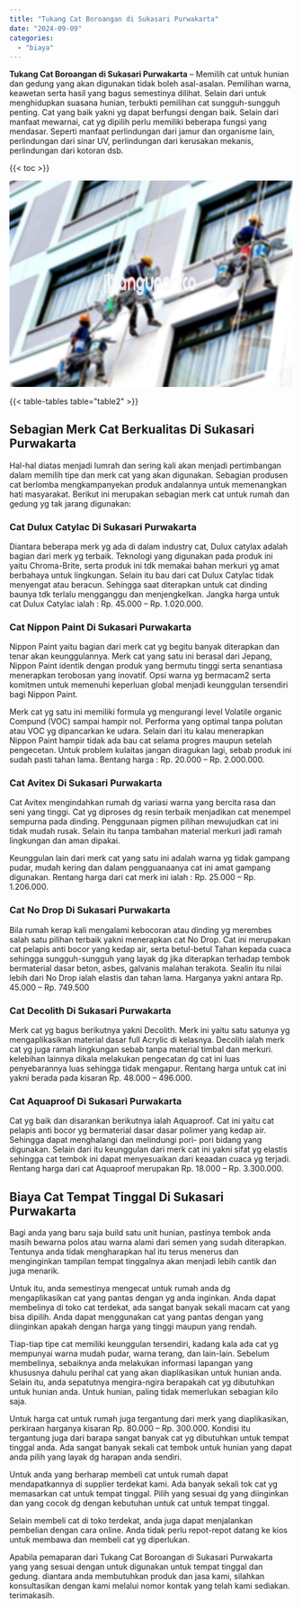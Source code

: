 ```yaml
---
title: "Tukang Cat Boroangan di Sukasari Purwakarta"
date: "2024-09-09"
categories: 
  - "biaya"
---
```


**Tukang Cat Boroangan di Sukasari Purwakarta** – Memilih cat untuk hunian dan gedung yang akan digunakan tidak boleh asal-asalan. Pemilihan warna, keawetan serta hasil yang bagus semestinya dilihat. Selain dari untuk menghidupkan suasana hunian, terbukti pemilihan cat sungguh-sungguh penting. Cat yang baik yakni yg dapat berfungsi dengan baik. Selain dari manfaat mewarnai, cat yg dipilih perlu memiliki beberapa fungsi yang mendasar. Seperti manfaat perlindungan dari jamur dan organisme lain, perlindungan dari sinar UV, perlindungan dari kerusakan mekanis, perlindungan dari kotoran dsb.

{{< toc >}}

![Tukang Cat Boroangan di Sukasari Purwakarta](/images/jasa-cat-murah07.png)

{{< table-tables table="table2" >}}

## Sebagian Merk Cat Berkualitas Di Sukasari Purwakarta

Hal-hal diatas menjadi lumrah dan sering kali akan menjadi pertimbangan dalam memilih tipe dan merk cat yang akan digunakan. Sebagian produsen cat berlomba mengkampanyekan produk andalannya untuk memenangkan hati masyarakat. Berikut ini merupakan sebagian merk cat untuk rumah dan gedung yg tak jarang digunakan:

### Cat Dulux Catylac Di Sukasari Purwakarta

Diantara beberapa merk yg ada di dalam industry cat, Dulux catylax adalah bagian dari merk yg terbaik. Teknologi yang digunakan pada produk ini yaitu Chroma-Brite, serta produk ini tdk memakai bahan merkuri yg amat berbahaya untuk lingkungan. Selain itu bau dari cat Dulux Catylac tidak menyengat atau beracun. Sehingga saat diterapkan untuk cat dinding baunya tdk terlalu mengganggu dan menjengkelkan. Jangka harga untuk cat Dulux Catylac ialah : Rp. 45.000 – Rp. 1.020.000.

### Cat Nippon Paint Di Sukasari Purwakarta

Nippon Paint yaitu bagian dari merk cat yg begitu banyak diterapkan dan tenar akan keunggulannya. Merk cat yang satu ini berasal dari Jepang, Nippon Paint identik dengan produk yang bermutu tinggi serta senantiasa menerapkan terobosan yang inovatif. Opsi warna yg bermacam2 serta komitmen untuk memenuhi keperluan global menjadi keunggulan tersendiri bagi Nippon Paint.

Merk cat yg satu ini memiliki formula yg mengurangi level Volatile organic Compund (VOC) sampai hampir nol. Performa yang optimal tanpa polutan atau VOC yg dipancarkan ke udara. Selain dari itu kalau menerapkan Nippon Paint hampir tidak ada bau cat selama progres maupun setelah pengecetan. Untuk problem kulaitas jangan diragukan lagi, sebab produk ini sudah pasti tahan lama. Bentang harga : Rp. 20.000 – Rp. 2.000.000.

### Cat Avitex Di Sukasari Purwakarta

Cat Avitex mengindahkan rumah dg variasi warna yang bercita rasa dan seni yang tinggi. Cat yg diproses dg resin terbaik menjadikan cat menempel sempurna pada dinding. Penggunaan pigmen pilihan mewujudkan cat ini tidak mudah rusak. Selain itu tanpa tambahan material merkuri jadi ramah lingkungan dan aman dipakai.

Keunggulan lain dari merk cat yang satu ini adalah warna yg tidak gampang pudar, mudah kering dan dalam pengguanaanya cat ini amat gampang digunakan. Rentang harga dari cat merk ini ialah : Rp. 25.000 – Rp. 1.206.000.

### Cat No Drop Di Sukasari Purwakarta

Bila rumah kerap kali mengalami kebocoran atau dinding yg merembes salah satu pilihan terbaik yakni menerapkan cat No Drop. Cat ini merupakan cat pelapis anti bocor yang kedap air, serta betul-betul Tahan kepada cuaca sehingga sungguh-sungguh yang layak dg jika diterapkan terhadap tembok bermaterial dasar beton, asbes, galvanis malahan terakota. Sealin itu nilai lebih dari No Drop ialah elastis dan tahan lama. Harganya yakni antara Rp. 45.000 – Rp. 749.500

### Cat Decolith Di Sukasari Purwakarta

Merk cat yg bagus berikutnya yakni Decolith. Merk ini yaitu satu satunya yg mengaplikasikan material dasar full Acrylic di kelasnya. Decolih ialah merk cat yg juga ramah lingkungan sebab tanpa material timbal dan merkuri. kelebihan lainnya dikala melakukan pengecatan dg cat ini luas penyebarannya luas sehingga tidak mengapur. Rentang harga untuk cat ini yakni berada pada kisaran Rp. 48.000 – 496.000.

### Cat Aquaproof Di Sukasari Purwakarta

Cat yg baik dan disarankan berikutnya ialah Aquaproof. Cat ini yaitu cat pelapis anti bocor yg bermaterial dasar dasar polimer yang kedap air. Sehingga dapat menghalangi dan melindungi pori- pori bidang yang digunakan. Selain dari itu keunggulan dari merk cat ini yakni sifat yg elastis sehingga cat tembok ini dapat menyesuaikan dari keaadan cuaca yg terjadi. Rentang harga dari cat Aquaproof merupakan Rp. 18.000 – Rp. 3.300.000.

## Biaya Cat Tempat Tinggal Di Sukasari Purwakarta

Bagi anda yang baru saja build satu unit hunian, pastinya tembok anda masih bewarna polos atau warna alami dari semen yang sudah diterapkan. Tentunya anda tidak mengharapkan hal itu terus menerus dan menginginkan tampilan tempat tinggalnya akan menjadi lebih cantik dan juga menarik.

Untuk itu, anda semestinya mengecat untuk rumah anda dg mengaplikasikan cat yang pantas dengan yg anda inginkan. Anda dapat membelinya di toko cat terdekat, ada sangat banyak sekali macam cat yang bisa dipilih. Anda dapat menggunakan cat yang pantas dengan yang diinginkan apakah dengan harga yang tinggi maupun yang rendah.

Tiap-tiap tipe cat memiliki keunggulan tersendiri, kadang kala ada cat yg mempunyai warna mudah pudar, warna terang, dan lain-lain. Sebelum membelinya, sebaiknya anda melakukan informasi lapangan yang khususnya dahulu perihal cat yang akan diaplikasikan untuk hunian anda. Selain itu, anda sepatutnya mengira-ngira berapakah cat yg dibutuhkan untuk hunian anda. Untuk hunian, paling tidak memerlukan sebagian kilo saja.

Untuk harga cat untuk rumah juga tergantung dari merk yang diaplikasikan, perkiraan harganya kisaran Rp. 80.000 – Rp. 300.000. Kondisi itu tergantung juga dari barapa sangat banyak cat yg dibutuhkan untuk tempat tinggal anda. Ada sangat banyak sekali cat tembok untuk hunian yang dapat anda pilih yang layak dg harapan anda sendiri.

Untuk anda yang berharap membeli cat untuk rumah dapat mendapatkannya di supplier terdekat kami. Ada banyak sekali tok cat yg memasarkan cat untuk tempat tinggal. Pilih yang sesuai dg yang diinginkan dan yang cocok dg dengan kebutuhan untuk cat untuk tempat tinggal.

Selain membeli cat di toko terdekat, anda juga dapat menjalankan pembelian dengan cara online. Anda tidak perlu repot-repot datang ke kios untuk membawa dan membeli cat yg diperlukan.

Apabila pemaparan dari Tukang Cat Boroangan di Sukasari Purwakarta yang yang sesuai dengan untuk digunakan untuk tempat tinggal dan gedung. diantara anda membutuhkan produk dan jasa kami, silahkan konsultasikan dengan kami melalui nomor kontak yang telah kami sediakan. terimakasih.
